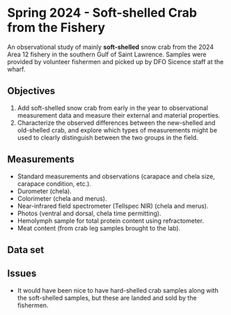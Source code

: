 # Spring 2024 - Soft-shelled Crab from the Fishery

An observational study of mainly **soft-shelled** snow crab from the 2024 Area 12 fishery in the southern Gulf of Saint Lawrence. Samples were provided by volunteer fishermen and picked up by DFO Sicence staff at the wharf. 

## Objectives

1. Add soft-shelled snow crab from early in the year to observational measurement data and measure their external and material properties.
2. Characterize the observed differences between the new-shelled and old-shelled crab, and explore which types of measurements might be used to clearly distinguish between the two groups in the field.

## Measurements

- Standard measurements and observations (carapace and chela size, carapace condition, etc.).
- Durometer (chela).
- Colorimeter (chela and merus).
- Near-infrared field spectrometer (Tellspec NIR) (chela and merus).
- Photos (ventral and dorsal, chela time permitting).
- Hemolymph sample for total protein content using refractometer.
- Meat content (from crab leg samples brought to the lab).

## Data set


## Issues

- It would have been nice to have hard-shelled crab samples along with the soft-shelled samples, but these are landed and sold by the fishermen.
  
